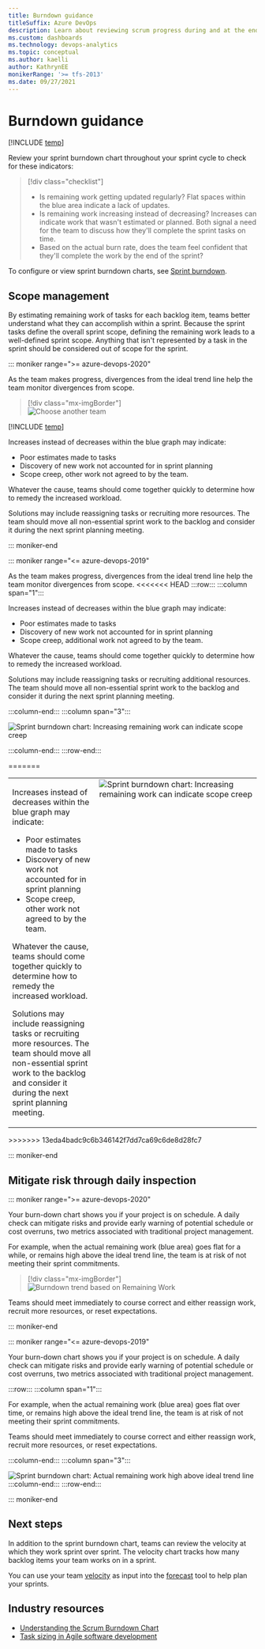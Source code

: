 ```yaml
---
title: Burndown guidance
titleSuffix: Azure DevOps  
description: Learn about reviewing scrum progress during and at the end of a sprint when working in Azure DevOps.
ms.custom: dashboards
ms.technology: devops-analytics
ms.topic: conceptual
ms.author: kaelli
author: KathrynEE
monikerRange: '>= tfs-2013'
ms.date: 09/27/2021
---
```


# Burndown guidance

[!INCLUDE [temp](../includes/version-azure-devops-all.md)]

Review your sprint burndown chart throughout your sprint cycle to check for these indicators:  

> [!div class="checklist"]   
> * Is remaining work getting updated regularly? Flat spaces within the blue area indicate a lack of updates.  
> * Is remaining work increasing instead of decreasing? Increases can indicate work that wasn't estimated or planned. Both signal a need for the team to discuss how they'll complete the sprint tasks on time.  
> * Based on the actual burn rate, does the team feel confident that they'll complete the work by the end of the sprint?    


To configure or view sprint burndown charts, see [Sprint burndown](configure-sprint-burndown.md).


<a id="scope-management">  </a>

## Scope management  

By estimating remaining work of tasks for each backlog item, teams better understand what they can accomplish within a sprint. Because the sprint tasks define the overall sprint scope, defining the remaining work leads to a well-defined sprint scope. Anything that isn't represented by a task in the sprint should be considered out of scope for the sprint.


::: moniker range=">= azure-devops-2020"

As the team makes progress, divergences from the ideal trend line help the team monitor divergences from scope. 

> [!div class="mx-imgBorder"]  
> ![Choose another team](media/burndown/analytics-burndown-stories-count-past-s159.png) 

[!INCLUDE [temp](../../includes/note-working-days-off.md)]

Increases instead of decreases within the blue graph may indicate:

- Poor estimates made to tasks 
- Discovery of new work not accounted for in sprint planning 
- Scope creep, other work not agreed to by the team. 
 
Whatever the cause, teams should come together quickly to determine how to remedy the increased workload. 

Solutions may include reassigning tasks or recruiting more resources. The team should move all non-essential sprint work to the backlog and consider it during the next sprint planning meeting.

::: moniker-end


::: moniker range="<= azure-devops-2019"

As the team makes progress, divergences from the ideal trend line help the team monitor divergences from scope. 
<<<<<<< HEAD
:::row:::
   :::column span="1":::
   
   Increases instead of decreases within the blue graph may indicate:
   
   - Poor estimates made to tasks
   - Discovery of new work not accounted for in sprint planning
   - Scope creep, additional work not agreed to by the team.
   
   Whatever the cause, teams should come together quickly to determine how to remedy the increased workload.

   Solutions may include reassigning tasks or recruiting additional resources. The team should move all non-essential sprint work to the backlog and consider it during the next sprint planning meeting.

   :::column-end:::
   :::column span="3":::
   
   ![Sprint burndown chart: Increasing remaining work can indicate scope creep](media/burndown/ALM_SB_ScopeCreep_75.png)

   :::column-end:::
:::row-end:::

=======
<table>
<tr valign="top">
<td width="35%">
<p>Increases instead of decreases within the blue graph may indicate:</p> 
<ul>
<li>Poor estimates made to tasks</li>
<li>Discovery of new work not accounted for in sprint planning</li>
<li>Scope creep, other work not agreed to by the team.</li>
</ul>
<p>Whatever the cause, teams should come together quickly to determine how to remedy the increased workload.</p>

<p>Solutions may include reassigning tasks or recruiting more resources. The team should move all non-essential sprint work to the backlog and consider it during the next sprint planning meeting.</p>
</td>
<td>
<img src="media/burndown/ALM_SB_ScopeCreep_75.png" alt="Sprint burndown chart: Increasing remaining work can indicate scope creep"/>

</td>
</tr>
</table>
>>>>>>> 13eda4badc9c6b346142f7dd7ca69c6de8d28fc7

::: moniker-end


<a id="mitigate-risk">  </a>

## Mitigate risk through daily inspection


::: moniker range=">= azure-devops-2020"

Your burn-down chart shows you if your project is on schedule. A daily check can mitigate risks and provide early warning of potential schedule or cost overruns, two metrics associated with traditional project management. 

For example, when the actual remaining work (blue area) goes flat for a while, or remains high above the ideal trend line, the team is at risk of not meeting their sprint commitments.

> [!div class="mx-imgBorder"]  
> ![Burndown trend based on Remaining Work](media/burndown/analytics-burndown-remaining-work-s159.png)


Teams should meet immediately to course correct and either reassign work, recruit more resources, or reset expectations.


  
::: moniker-end


::: moniker range="<= azure-devops-2019"

Your burn-down chart shows you if your project is on schedule. A daily check can mitigate risks and provide early warning of potential schedule or cost overruns, two metrics associated with traditional project management. 

:::row:::
   :::column span="1":::
   
   For example, when the actual remaining work (blue area) goes flat over time, or remains high above the ideal trend line, the team is at risk of not meeting their sprint commitments.

   Teams should meet immediately to course correct and either reassign work, recruit more resources, or reset expectations.

   :::column-end:::
   :::column span="3":::
   
   ![Sprint burndown chart: Actual remaining work high above ideal trend line](media/burndown/ALM_SB_RiskMitigation.png)
   :::column-end:::
:::row-end:::
  
::: moniker-end

## Next steps

In addition to the sprint burndown chart, teams can review the velocity at which they work sprint over sprint. The velocity chart tracks how many backlog items your team works on in a sprint.  

You can use your team [velocity](team-velocity.md) as input into the [forecast](../../boards/sprints/forecast.md) tool to help plan your sprints.   


## Industry resources
 
- [Understanding the Scrum Burndown Chart](https://www.methodsandtools.com/archive/scrumburndown.php)  
- [Task sizing in Agile software development](https://www.solutionsiq.com/task-sizing-in-agile-software-development/)  

<!---
For on-premises TFS deployments, you can [specify the format that appears&mdash;**h** for hours or **d** for days&mdash;for the remaining work field](../../reference/xml/process-configuration-xml-element.md#fields).  
--> 